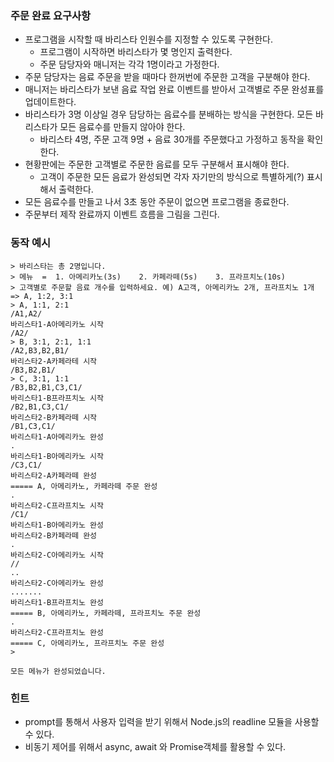 ### 주문 완료 요구사항

- 프로그램을 시작할 때 바리스타 인원수를 지정할 수 있도록 구현한다.
  - 프로그램이 시작하면 바리스타가 몇 명인지 출력한다.
  - 주문 담당자와 매니저는 각각 1명이라고 가정한다.
- 주문 담당자는 음료 주문을 받을 때마다 한꺼번에 주문한 고객을 구분해야 한다.
- 매니저는 바리스타가 보낸 음료 작업 완료 이벤트를 받아서 고객별로 주문 완성표를 업데이트한다.
- 바리스타가 3명 이상일 경우 담당하는 음료수를 분배하는 방식을 구현한다. 모든 바리스타가 모든 음료수를 만들지 않아야 한다.
  - 바리스타 4명, 주문 고객 9명 + 음료 30개를 주문했다고 가정하고 동작을 확인한다.
- 현황판에는 주문한 고객별로 주문한 음료를 모두 구분해서 표시해야 한다.
  - 고객이 주문한 모든 음료가 완성되면 각자 자기만의 방식으로 특별하게(?) 표시해서 출력한다.
- 모든 음료수를 만들고 나서 3초 동안 주문이 없으면 프로그램을 종료한다.
- 주문부터 제작 완료까지 이벤트 흐름을 그림을 그린다.

### 동작 예시

```
> 바리스타는 총 2명입니다.
> 메뉴  =  1. 아메리카노(3s)    2. 카페라떼(5s)    3. 프라프치노(10s)
> 고객별로 주문할 음료 개수를 입력하세요. 예) A고객, 아메리카노 2개, 프라프치노 1개 => A, 1:2, 3:1
> A, 1:1, 2:1
/A1,A2/
바리스타1-A아메리카노 시작
/A2/
> B, 3:1, 2:1, 1:1
/A2,B3,B2,B1/
바리스타2-A카페라테 시작
/B3,B2,B1/
> C, 3:1, 1:1
/B3,B2,B1,C3,C1/
바리스타1-B프라프치노 시작
/B2,B1,C3,C1/
바리스타2-B카페라떼 시작
/B1,C3,C1/
바리스타1-A아메리카노 완성
.
바리스타1-B아메리카노 시작
/C3,C1/
바리스타2-A카페라떼 완성
===== A, 아메리카노, 카페라떼 주문 완성
.
바리스타2-C프라프치노 시작
/C1/
바리스타1-B아메리카노 완성
바리스타2-B카페라떼 완성
.
바리스타2-C아메리카노 시작
//
..
바리스타2-C아메리카노 완성
.......
바리스타1-B프라프치노 완성
===== B, 아메리카노, 카페라떼, 프라프치노 주문 완성
.
바리스타2-C프라프치노 완성
===== C, 아메리카노, 프라프치노 주문 완성
> 

모든 메뉴가 완성되었습니다.
```

### 힌트

- prompt를 통해서 사용자 입력을 받기 위해서 Node.js의 readline 모듈을 사용할 수 있다.
- 비동기 제어를 위해서 async, await 와 Promise객체를 활용할 수 있다.

